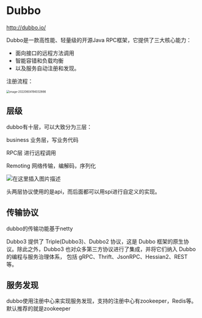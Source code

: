 # Dubbo

http://dubbo.io/

Dubbo是一款高性能、轻量级的开源Java RPC框架，它提供了三大核心能力：

- 面向接口的远程方法调用
- 智能容错和负载均衡
- 以及服务自动注册和发现。

注册流程：

<img src="D:\study\lbeco\lbeco.github.io\mid\dubbo.assets\image-20220604194032666.png" alt="image-20220604194032666" style="zoom:50%;" />

## 层级

dubbo有十层，可以大致分为三层：

business 业务层，写业务代码

RPC层 进行远程调用

Remoting 网络传输，编解码，序列化

![在这里插入图片描述](https://img-blog.csdnimg.cn/20190826143519959.png?x-oss-process=image/watermark,type_ZmFuZ3poZW5naGVpdGk,shadow_10,text_aHR0cHM6Ly9ibG9nLmNzZG4ubmV0L0owSGFu,size_16,color_FFFFFF,t_70)



头两层协议使用的是api，而后面都可以用spi进行自定义的实现。

## 传输协议

dubbo的传输功能基于netty

Dubbo3 提供了 Triple(Dubbo3)、Dubbo2 协议，这是 Dubbo 框架的原生协议。除此之外，Dubbo3 也对众多第三方协议进行了集成，并将它们纳入 Dubbo 的编程与服务治理体系， 包括 gRPC、Thrift、JsonRPC、Hessian2、REST 等。



## 服务发现

dubbo使用注册中心来实现服务发现，支持的注册中心有zookeeper，Redis等。默认推荐的就是zookeeper

